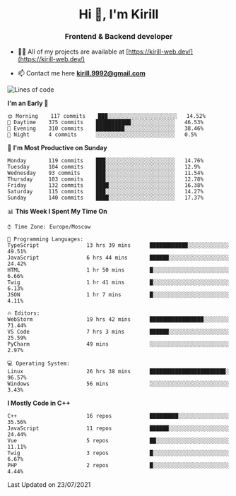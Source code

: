 <h1 align="center">Hi 👋, I'm Kirill</h1>
<h3 align="center">Frontend & Backend developer</h3>

- 👨‍💻 All of my projects are available at [https://kirill-web.dev/](https://kirill-web.dev/)

- 📫 Contact me here **kirill.9992@gmail.com**











<!--START_SECTION:waka-->
![Lines of code](https://img.shields.io/badge/From%20Hello%20World%20I%27ve%20Written-148857%20lines%20of%20code-blue)

**I'm an Early 🐤** 

```text
🌞 Morning    117 commits    ███░░░░░░░░░░░░░░░░░░░░░░   14.52% 
🌆 Daytime    375 commits    ███████████░░░░░░░░░░░░░░   46.53% 
🌃 Evening    310 commits    █████████░░░░░░░░░░░░░░░░   38.46% 
🌙 Night      4 commits      ░░░░░░░░░░░░░░░░░░░░░░░░░   0.5%

```
📅 **I'm Most Productive on Sunday** 

```text
Monday       119 commits    ███░░░░░░░░░░░░░░░░░░░░░░   14.76% 
Tuesday      104 commits    ███░░░░░░░░░░░░░░░░░░░░░░   12.9% 
Wednesday    93 commits     ███░░░░░░░░░░░░░░░░░░░░░░   11.54% 
Thursday     103 commits    ███░░░░░░░░░░░░░░░░░░░░░░   12.78% 
Friday       132 commits    ████░░░░░░░░░░░░░░░░░░░░░   16.38% 
Saturday     115 commits    ███░░░░░░░░░░░░░░░░░░░░░░   14.27% 
Sunday       140 commits    ████░░░░░░░░░░░░░░░░░░░░░   17.37%

```


📊 **This Week I Spent My Time On** 

```text
⌚︎ Time Zone: Europe/Moscow

💬 Programming Languages: 
TypeScript               13 hrs 39 mins      ████████████░░░░░░░░░░░░░   49.51% 
JavaScript               6 hrs 44 mins       ██████░░░░░░░░░░░░░░░░░░░   24.42% 
HTML                     1 hr 50 mins        █░░░░░░░░░░░░░░░░░░░░░░░░   6.66% 
Twig                     1 hr 41 mins        █░░░░░░░░░░░░░░░░░░░░░░░░   6.13% 
JSON                     1 hr 7 mins         █░░░░░░░░░░░░░░░░░░░░░░░░   4.11%

🔥 Editors: 
WebStorm                 19 hrs 42 mins      █████████████████░░░░░░░░   71.44% 
VS Code                  7 hrs 3 mins        ██████░░░░░░░░░░░░░░░░░░░   25.59% 
PyCharm                  49 mins             ░░░░░░░░░░░░░░░░░░░░░░░░░   2.97%

💻 Operating System: 
Linux                    26 hrs 38 mins      ████████████████████████░   96.57% 
Windows                  56 mins             ░░░░░░░░░░░░░░░░░░░░░░░░░   3.43%

```

**I Mostly Code in C++** 

```text
C++                      16 repos            █████████░░░░░░░░░░░░░░░░   35.56% 
JavaScript               11 repos            ██████░░░░░░░░░░░░░░░░░░░   24.44% 
Vue                      5 repos             ██░░░░░░░░░░░░░░░░░░░░░░░   11.11% 
Twig                     3 repos             █░░░░░░░░░░░░░░░░░░░░░░░░   6.67% 
PHP                      2 repos             █░░░░░░░░░░░░░░░░░░░░░░░░   4.44%

```



 Last Updated on 23/07/2021
<!--END_SECTION:waka-->
